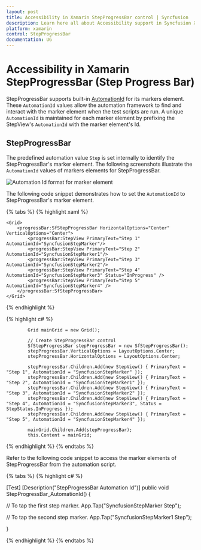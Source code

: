```yaml
---
layout: post
title: Accessibility in Xamarin StepProgressBar control | Syncfusion
description: Learn here all about Accessibility support in Syncfusion Xamarin StepProgressBar (Step Progress Bar) control and more.
platform: xamarin
control: StepProgressBar
documentation: UG
---
```


# Accessibility in Xamarin StepProgressBar (Step Progress Bar)

StepProgressBar supports built-in [AutomationId](https://learn.microsoft.com/en-gb/dotnet/api/xamarin.forms.element.automationid?view=xamarin-forms#Xamarin_Forms_Element_AutomationId) for its markers element. These `AutomationId` values allow the automation framework to find and interact with the marker element when the test scripts are run. A unique `AutomationId` is maintained for each marker element by prefixing the StepView's `AutomationId` with the marker element's Id.

## StepProgressBar

The predefined automation value `Step` is set internally to identify the StepProgressBar's marker element. The following screenshots illustrate the `AutomationId` values of markers elements for StepProgressBar.

![Automation Id format for marker element](overview_images/AutomationId_StepProgressBar.png)

The following code snippet demonstrates how to set the `AutomationId` to StepProgressBar's marker element.

{% tabs %}
{% highlight xaml %}

    <Grid>
        <progressBar:SfStepProgressBar HorizontalOptions="Center" VerticalOptions="Center">
            <progressBar:StepView PrimaryText="Step 1" AutomationId="SyncfusionStepMarker"/>
            <progressBar:StepView PrimaryText="Step 2" AutomationId="SyncfusionStepMarker1"/>
            <progressBar:StepView PrimaryText="Step 3" AutomationId="SyncfusionStepMarker2"/>
            <progressBar:StepView PrimaryText="Step 4" AutomationId="SyncfusionStepMarker3" Status="InProgress" />
            <progressBar:StepView PrimaryText="Step 5" AutomationId="SyncfusionStepMarker4" />
        </progressBar:SfStepProgressBar>
    </Grid>

{% endhighlight %}

{% highlight c# %}

            Grid mainGrid = new Grid();

            // Create StepProgressBar control
            SfStepProgressBar stepProgressBar = new SfStepProgressBar();
            stepProgressBar.VerticalOptions = LayoutOptions.Center;
            stepProgressBar.HorizontalOptions = LayoutOptions.Center;

            stepProgressBar.Children.Add(new StepView() { PrimaryText = "Step 1", AutomationId = "SyncfusionStepMarker" });
            stepProgressBar.Children.Add(new StepView() { PrimaryText = "Step 2", AutomationId = "SyncfusionStepMarker1" });
            stepProgressBar.Children.Add(new StepView() { PrimaryText = "Step 3", AutomationId = "SyncfusionStepMarker2" });
            stepProgressBar.Children.Add(new StepView() { PrimaryText = "Step 4", AutomationId = "SyncfusionStepMarker3", Status = StepStatus.InProgress });
            stepProgressBar.Children.Add(new StepView() { PrimaryText = "Step 5", AutomationId = "SyncfusionStepMarker4" });

            mainGrid.Children.Add(stepProgressBar);
            this.Content = mainGrid;

{% endhighlight %}
{% endtabs %}

Refer to the following code snippet to access the marker elements of StepProgressBar from the automation script.

{% tabs %}
{% highlight c# %}

[Test]
[Description("StepProgressBar Automation Id")]
public void StepProgressBar_AutomationId()
{

   // To tap the first step marker.
   App.Tap("SyncfusionStepMarker Step");

   // To tap the second step marker.
   App.Tap("SyncfusionStepMarker1 Step");

}

{% endhighlight %}
{% endtabs %}

